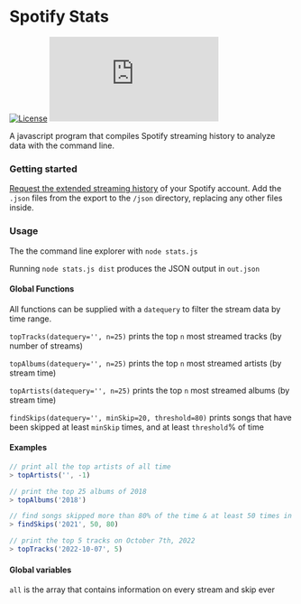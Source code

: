 # Spotify Stats

[![License](https://img.shields.io/github/license/zakwht/spotify-stats)](./LICENSE.md)
[![top album](https://img.shields.io/badge/dynamic/json?color=f7b4c6&label=top%20album&query=%24.albums[0][1].name&url=https%3A%2F%2Fraw.githubusercontent.com%2Fzakwht%2Fspotify-stats%2Fmain%2Fout.json)](./out.json)

A javascript program that compiles Spotify streaming history to analyze data with the command line.

### Getting started

[Request the extended streaming history](https://support.spotify.com/us/article/data-rights-and-privacy-settings/) of your Spotify account. Add the `.json` files from the export to the `/json` directory, replacing any other files inside.

### Usage

The the command line explorer with `node stats.js`

Running `node stats.js dist` produces the JSON output in `out.json`

#### Global Functions

All functions can be supplied with a `datequery` to filter the stream data by time range.

`topTracks(datequery='', n=25)` prints the top `n` most streamed tracks (by number of streams)

`topAlbums(datequery='', n=25)` prints the top `n` most streamed artists (by stream time)

`topArtists(datequery='', n=25)` prints the top `n` most streamed albums (by stream time)

`findSkips(datequery='', minSkip=20, threshold=80)` prints songs that have been skipped at least `minSkip` times, and at least `threshold`% of time

#### Examples

```javascript
// print all the top artists of all time
> topArtists('', -1)

// print the top 25 albums of 2018
> topAlbums('2018')

// find songs skipped more than 80% of the time & at least 50 times in 2021
> findSkips('2021', 50, 80)

// print the top 5 tracks on October 7th, 2022
> topTracks('2022-10-07', 5)
```

#### Global variables

`all` is the array that contains information on every stream and skip ever


